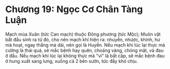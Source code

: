 # Chương 19: Ngọc Cơ Chân Tàng Luận

Mạch mùa Xuân (tức Can mạch) thuộc Đông phương (tức Mộc); Muôn vật bắt đầu sinh
ra từ đó, cho nên mạch khí hiện ra: nhuyễn, nhược, khinh, hư mà hoạt, ngay thẳng
mà dài, nên gọi là Huyền. Nếu mạch khi lúc lại thực mà cường là thái quá, sẽ mắc
bệnh hay quên, choáng váng, chóng mặt, và đau ở đầu. Nếu mạch khí lúc lại không
thực mà "vi" là bất cập, sẽ mắc bệnh đau ở hung xuất sang lưng, xuống cả 2 bên
sườn, tức đầy khó chịu.
